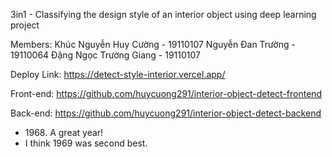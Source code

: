 
3in1 - Classifying the design style of an interior object using deep learning project


Members:
Khúc Nguyễn Huy Cường - 19110107
Nguyễn Đan Trường - 19110064
Đặng Ngọc Trường Giang - 19110107

Deploy Link: https://detect-style-interior.vercel.app/

Front-end: https://github.com/huycuong291/interior-object-detect-frontend

Back-end: https://github.com/huycuong291/interior-object-detect-backend
<ul>
  <li>1968. A great year!</li>
  <li>I think 1969 was second best.</li>
</ul>
